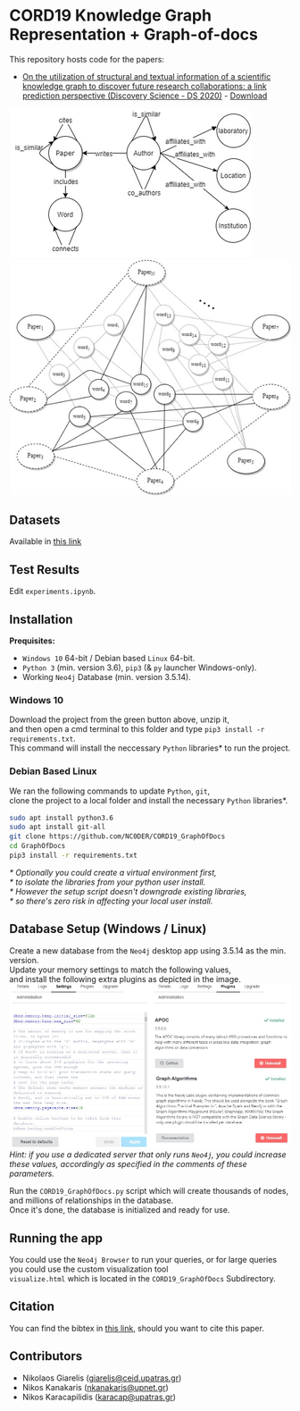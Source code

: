 # CORD19 Knowledge Graph Representation + Graph-of-docs

This repository hosts code for the papers:
* [On the utilization of structural and textual information of a scientific knowledge graph to discover future research collaborations: a link prediction perspective (Discovery Science - DS 2020)]() - [Download]()

![image1](https://github.com/NC0DER/CORD19_GraphOfDocs/blob/master/images/schema.jpg)
![image2](https://github.com/NC0DER/CORD19_GraphOfDocs/blob/master/images/graph-of-docs.jpg)

## Datasets
Available in [this link](https://github.com/NC0DER/CORD19_GraphOfDocs/tree/master/datasets)

## Test Results
Edit `experiments.ipynb`.

## Installation
**Prequisites:**
* `Windows 10` 64-bit / Debian based `Linux` 64-bit.  
* `Python 3` (min. version 3.6), `pip3` (& `py` launcher Windows-only).  
* Working `Neo4j` Database (min. version 3.5.14).  

### Windows 10
Download the project from the green button above, unzip it,  
and then open a cmd terminal to this folder and type `pip3 install -r requirements.txt`.  
This command will install the neccessary `Python` libraries\* to run the project.  

### Debian Based Linux
We ran the following commands to update `Python`, `git`,  
clone the project to a local folder and install the necessary `Python` libraries\*.
```bash
sudo apt install python3.6
sudo apt install git-all
git clone https://github.com/NC0DER/CORD19_GraphOfDocs
cd GraphOfDocs
pip3 install -r requirements.txt
```
*\* Optionally you could create a virtual environment first,*  
*\* to isolate the libraries from your python user install.*  
*\* However the setup script doesn't downgrade existing libraries,*  
*\* so there's zero risk in affecting your local user install.*  

## Database Setup (Windows / Linux)
Create a new database from the `Neo4j` desktop app using 3.5.14 as the min. version.  
Update your memory settings to match the following values,  
and install the following extra plugins as depicted in the image.
![image2](https://github.com/NC0DER/CORD19_GraphOfDocs/blob/master/images/settings.jpg)
*Hint: if you use a dedicated server that only runs `Neo4j`, you could increase these values, 
accordingly as specified in the comments of these parameters.*

Run the `CORD19_GraphOfDocs.py` script which will create thousands of nodes, 
and millions of relationships in the database.  
Once it's done, the database is initialized and ready for use. 

## Running the app
You could use the `Neo4j Browser` to run your queries, 
or for large queries you could use the custom visualization tool  
`visualize.html` which is located in the `CORD19_GraphOfDocs` Subdirectory.

## Citation
You can find the bibtex in [this link](), should you want to cite this paper.

## Contributors
* Nikolaos Giarelis (giarelis@ceid.upatras.gr)
* Nikos Kanakaris (nkanakaris@upnet.gr)
* Nikos Karacapilidis (karacap@upatras.gr)
